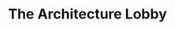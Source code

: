 ---
title: "The Architecture Lobby"
description: "A description of the project goes here"
img: "https://placekitten.com/300/300"
link: "https:/www.bbc.co.uk"
featured: "yes"
---